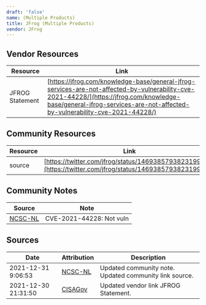 ```yaml
---
draft: 'false'
name: (Multiple Products)
title: JFrog (Multiple Products)
vendor: JFrog
---
```


## Vendor Resources
| Resource | Link |
| --- | --- |
| JFROG Statement | [https://jfrog.com/knowledge-base/general-jfrog-services-are-not-affected-by-vulnerability-cve-2021-44228/](https://jfrog.com/knowledge-base/general-jfrog-services-are-not-affected-by-vulnerability-cve-2021-44228/) |

## Community Resources
| Resource | Link |
| --- | --- |
| source | [https://twitter.com/jfrog/status/1469385793823199240](https://twitter.com/jfrog/status/1469385793823199240) |

## Community Notes
| Source | Note |
| --- | --- |
| [NCSC-NL](https://github.com/NCSC-NL/log4shell/blob/main/software/README.md) | CVE-2021-44228: Not vuln </ul> |

## Sources
| Date | Attribution | Description |
| --- | --- | --- |
| 2021-12-31 9:06:53 | [NCSC-NL](https://github.com/NCSC-NL/log4shell/blob/main/software/README.md) | Updated community note. Updated community link source.  |
| 2021-12-30 21:31:50 | [CISAGov](https://raw.githubusercontent.com/cisagov/log4j-affected-db/develop/README.md) | Updated vendor link JFROG Statement.  |
